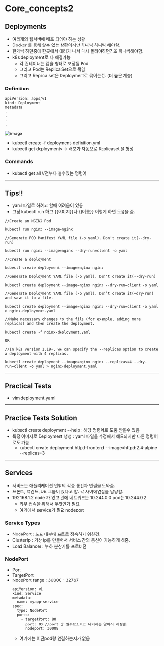 # Core_concepts2

## Deployments
- 여러개의 웹서버에 배포 되어야 하는 상황
- Docker 를 통해 할수 있는 상황이지만 하나씩 하나씩 해야함.
- 한개씩 하던중에 한곳에서 에러가 나서 다시 돌려야하면? 또 하나씩해야함.
- k8s deployment로 다 해결가능
  - 각 컨테이너는 캡슐 형태로 포장됨 Pod
  - 그리고 Pod는 Replica Set으로 묶임
  - 그리고 Replica set은 Deployment로 묶이는것. (더 높은 계층)

### Definition
```
apiVersion: apps/v1
kind: Deployment
metadata
.
.
.
.
```
![image](https://github.com/rlarudgkswkd/CKA_study/assets/48428850/22fa122c-508f-45fd-8e41-806c59d4cbb0)

- kubectl create -f deployment-definition.yml
- kubectl get deployments -> 배포가 자동으로 Replicaset 을 형성

### Commands
- kubectl get all //전부다 볼수있는 명령어

----

## Tips!!
- yaml 파일로 하려고 할때 어려움이 있음
- 그냥 kubectl run 하고 {{이미지}}나 {{이름}} 이렇게 하면 도움을 줌.
```
//Create an NGINX Pod

kubectl run nginx --image=nginx

//Generate POD Manifest YAML file (-o yaml). Don't create it(--dry-run)

kubectl run nginx --image=nginx --dry-run=client -o yaml

//Create a deployment

kubectl create deployment --image=nginx nginx

//Generate Deployment YAML file (-o yaml). Don't create it(--dry-run)

kubectl create deployment --image=nginx nginx --dry-run=client -o yaml

//Generate Deployment YAML file (-o yaml). Don’t create it(–dry-run) and save it to a file.

kubectl create deployment --image=nginx nginx --dry-run=client -o yaml > nginx-deployment.yaml

//Make necessary changes to the file (for example, adding more replicas) and then create the deployment.

kubectl create -f nginx-deployment.yaml

OR

//In k8s version 1.19+, we can specify the --replicas option to create a deployment with 4 replicas.

kubectl create deployment --image=nginx nginx --replicas=4 --dry-run=client -o yaml > nginx-deployment.yaml
```

---

## Practical Tests
- vim  deployment.yaml

---

## Practice Tests Solution
- kubectl create deployment --help : 해당 명령어로 도움 받을수 있음
- 특정 이미지로 Deployment 생성 : yaml 파일을 수정해서 해도되지만 다른 명령어로도 가능
  - kubectl create deployment httpd-frontend --image=httpd:2.4-alpine --replicas=3

----

## Services
- 서비스는 애플리케이션 안밖의 각종 통신과 연결을 도와줌.
- 프론트, 백엔드, DB 그룹이 있다고 함. 각 사이에연결을 담당함.
- 192.168.1.2 node 가 있고 안에 네트워크는 10.244.0.0 pod는 10.244.0.2
  - 외부 접속을 위해서 무엇인가 필요
  - 여기에서 service가 필요 nodeport

### Service Types
- NodePort : 노드 내부에 포트로 접속하기 위한것.
- ClusterIp : 가상 ip를 만들어서 서비스 간의 통신이 가능하게 해줌.
- Load Balancer : 부하 분산기를 프로비전

### NodePort
- Port
- TargetPort
- NodePort range : 30000 - 32767
  ```
  apiVersion: v1
  kind: Service
  metadata:
    name: myapp-service
  spec:
    type: NodePort
    ports:
      - targetPort: 80
        port: 80 //port 만 필수요소이고 나머지는 알아서 지정됌.
        nodeport: 30008
  ```
  - 여기에는 어떤pod랑 연결하는지가 없음

